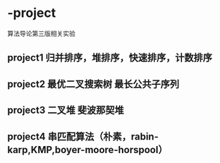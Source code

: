 # -project
算法导论第三版相关实验

## project1 归并排序，堆排序，快速排序，计数排序
## project2 最优二叉搜索树 最长公共子序列
## project3 二叉堆 斐波那契堆
## project4 串匹配算法（朴素，rabin-karp,KMP,boyer-moore-horspool）

